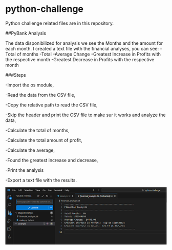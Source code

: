 # python-challenge

Python challenge related files are in this repository.

##PyBank Analysis

The data disponibilized for analysis we see the Months and the amount for each month.
I created a text file with the financial analyses, you can see:
-Total of months
-Total
-Average Change
-Greatest Increase in Profits with the respective month
-Greatest Decrease in Profits with the respective month

###Steps

-Import the os module,

-Read the data from the CSV file,

-Copy the relative path to read the CSV file,

-Skip the header and print the CSV file to make sur it works and analyze the data,

-Calculate the total of months,

-Calculate the total amount of profit,

-Calculate the average,

-Found the greatest increase and decrease,

-Print the analysis

-Export a text file with the results.

![output](PyBank.png)

